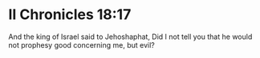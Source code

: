 # II Chronicles 18:17

And the king of Israel said to Jehoshaphat, Did I not tell you that he would not prophesy good concerning me, but evil?
